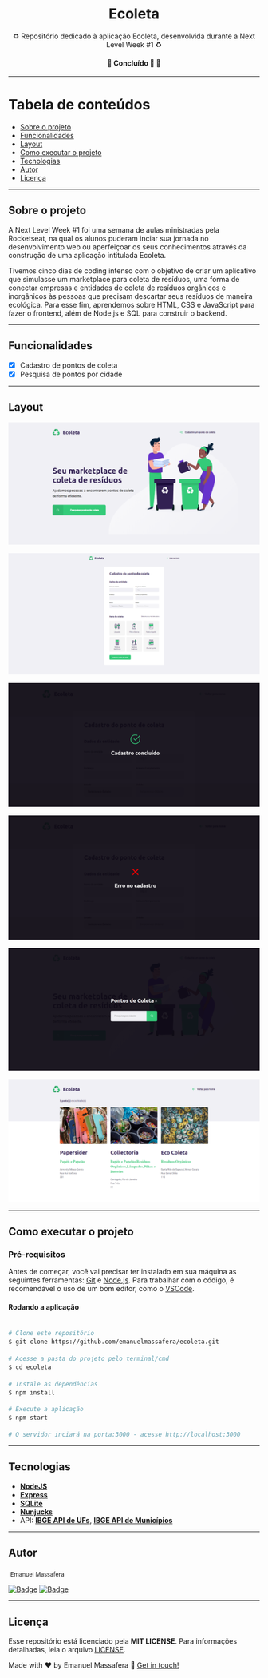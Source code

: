 <h1 align="center">Ecoleta</h1>

<p align="center">♻️ Repositório dedicado à aplicação Ecoleta, desenvolvida durante a Next Level Week #1 ♻️</p>

<h4 align="center">🚧   Concluído 🚀 🚧</h4>

---

Tabela de conteúdos
=================
<!--ts-->
   * [Sobre o projeto](#-sobre-o-projeto)
   * [Funcionalidades](#-funcionalidades)
   * [Layout](#-layout)
   * [Como executar o projeto](#-como-executar-o-projeto)
   * [Tecnologias](#-tecnologias)
   * [Autor](#-autor)
   * [Licença](#-licenca)
<!--te-->

---

## Sobre o projeto <a name="-sobre-o-projeto" style="text-decoration:none"></a>

A Next Level Week #1 foi uma semana de aulas ministradas pela Rocketseat, na qual os alunos puderam inciar sua jornada no desenvolvimento web ou aperfeiçoar os seus conhecimentos através da construção de uma aplicação intitulada Ecoleta. 

Tivemos cinco dias de coding intenso com o objetivo de criar um aplicativo que simulasse um marketplace para coleta de resíduos, uma forma de conectar empresas e entidades de coleta de resíduos orgânicos e inorgânicos às pessoas que precisam descartar seus resíduos de maneira ecológica. Para esse fim, aprendemos sobre HTML, CSS e JavaScript para fazer o frontend, além de Node.js e SQL para construir o backend.

---

## Funcionalidades <a name="-funcionalidades" style="text-decoration:none"></a>

- [x] Cadastro de pontos de coleta
- [x] Pesquisa de pontos por cidade

---

## Layout <a name="-layout" style="text-decoration:none"></a>

![](images/home.png)

![](images/create-point.png)

![](images/created.png)

![](images/error.png)

![](images/search.png)

![](images/search-results.png)

---

## Como executar o projeto <a name="-como-executar-o-projeto" style="text-decoration:none"></a>

### Pré-requisitos

Antes de começar, você vai precisar ter instalado em sua máquina as seguintes ferramentas:
[Git](https://git-scm.com) e [Node.js](https://nodejs.org/en/). Para trabalhar com o código, é recomendável o uso de um bom editor, como o [VSCode](https://code.visualstudio.com/).

#### Rodando a aplicação

```bash

# Clone este repositório
$ git clone https://github.com/emanuelmassafera/ecoleta.git

# Acesse a pasta do projeto pelo terminal/cmd
$ cd ecoleta

# Instale as dependências
$ npm install

# Execute a aplicação
$ npm start

# O servidor inciará na porta:3000 - acesse http://localhost:3000

```
---

## Tecnologias <a name="-tecnologias" style="text-decoration:none"></a>

- **[NodeJS](https://nodejs.org/en/)**
- **[Express](https://expressjs.com/)**
- **[SQLite](https://github.com/mapbox/node-sqlite3)**
- **[Nunjucks](https://mozilla.github.io/nunjucks/)**
- API: **[IBGE API de UFs](https://servicodados.ibge.gov.br/api/docs/localidades?versao=1#api-UFs-estadosGet)**, **[IBGE API de Municípios](https://servicodados.ibge.gov.br/api/docs/localidades?versao=1#api-Municipios-estadosUFMunicipiosGet)**

---

## Autor <a name="-autor" style="text-decoration:none"></a>

<img style="border-radius: 50%;" src="https://avatars1.githubusercontent.com/u/65625500?s=460&u=eb9e300de61698fc8531949a451ce2f0e9da46f9&v=4" width="100px;" alt=""/>
<sub>Emanuel Massafera</sub>

<b></b>

[![Badge](https://img.shields.io/static/v1?label=&message=Emanuel&color=blue&style=flat-square&logo=Linkedin&logoColor=white&link=https://www.linkedin.com/in/emanuelmassafera/)](https://www.linkedin.com/in/emanuelmassafera/) [![Badge](https://img.shields.io/static/v1?label=&message=emanuel301@live.com&color=0078D4&style=flat-square&logo=Microsoft-Outlook&logoColor=white&link=mailto:emanuel301@live.com)](mailto:emanuel301@live.com)

---

## Licença <a name="-licenca" style="text-decoration:none"></a>

Esse repositório está licenciado pela **MIT LICENSE**. Para informações detalhadas, leia o arquivo [LICENSE](https://github.com/emanuelmassafera/next-level-week-1/blob/master/LICENSE). 

Made with ♥ by Emanuel Massafera :wave: [Get in touch!](https://www.linkedin.com/in/emanuelmassafera/)
